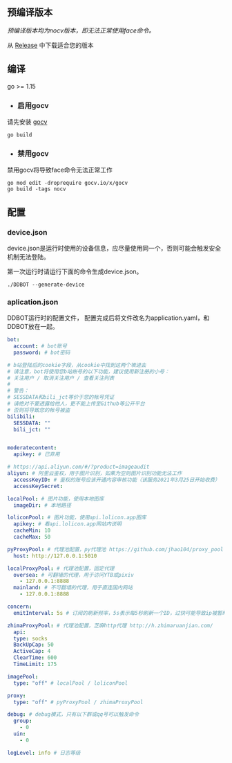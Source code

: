 ## 预编译版本

*预编译版本均为nocv版本，即无法正常使用face命令。*

从 [Release](https://github.com/Sora233/DDBOT/releases) 中下载适合您的版本

## 编译

go >= 1.15

- ### 启用gocv

请先安装 [gocv](https://github.com/hybridgroup/gocv)

```
go build
```

- ### 禁用gocv

禁用gocv将导致face命令无法正常工作

```
go mod edit -droprequire gocv.io/x/gocv
go build -tags nocv
```

## 配置

### device.json

device.json是运行时使用的设备信息，应尽量使用同一个，否则可能会触发安全机制无法登陆。

第一次运行时请运行下面的命令生成device.json。

```
./DDBOT --generate-device
```

### aplication.json

DDBOT运行时的配置文件， 配置完成后将文件改名为application.yaml，和DDBOT放在一起。

```yaml
bot:
  account: # bot账号
  password: # bot密码

# b站登陆后的cookie字段，从cookie中找到这两个填进去
# 请注意，bot将使用您b站帐号的以下功能，建议使用新注册的小号：
# 关注用户 / 取消关注用户 / 查看关注列表
#
# 警告：
# SESSDATA和bili_jct等价于您的帐号凭证
# 请绝对不要透露给他人，更不能上传至Github等公开平台
# 否则将导致您的帐号被盗
bilibili:
  SESSDATA: ""
  bili_jct: ""


moderatecontent:
  apikey: # 已弃用

# https://api.aliyun.com/#/?product=imageaudit
aliyun: # 阿里云鉴权，用于图片识别，如果为空则图片识别功能无法工作
  accessKeyID: # 鉴权的账号应该开通内容审核功能（该服务2021年3月25日开始收费）
  accessKeySecret:

localPool: # 图片功能，使用本地图库
  imageDir: # 本地路径

loliconPool: # 图片功能，使用api.lolicon.app图库
  apikey: # 看api.lolicon.app网站内说明
  cacheMin: 10
  cacheMax: 50

pyProxyPool: # 代理池配置，py代理池 https://github.com/jhao104/proxy_pool
  host: http://127.0.0.1:5010

localProxyPool: # 代理池配置，固定代理
  oversea: # 可翻墙的代理，用于访问YTB或pixiv
    - 127.0.0.1:8888
  mainland: # 不可翻墙的代理，用于直连国内网站
    - 127.0.0.1:8888

concern:
  emitInterval: 5s # 订阅的刷新频率，5s表示每5秒刷新一个ID，过快可能导致ip被暂时封禁

zhimaProxyPool: # 代理池配置，芝麻http代理 http://h.zhimaruanjian.com/
  api:
  type: socks
  BackUpCap: 50
  ActiveCap: 4
  ClearTime: 600
  TimeLimit: 175

imagePool:
  type: "off" # localPool / loliconPool

proxy:
  type: "off" # pyProxyPool / zhimaProxyPool

debug: # debug模式，只有以下群或qq号可以触发命令
  group:
    - 0
  uin:
    - 0

logLevel: info # 日志等级
```
